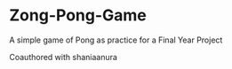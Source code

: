 # Zong-Pong-Game
A simple game of Pong as practice for a Final Year Project

Coauthored with shaniaanura
